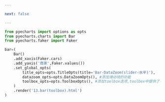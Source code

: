 ```yaml
---

next: false

---
```




<BlogInfo id="612" title="25.柱状图toolbox" author="白日梦想猿" pv=0 read_times=0 pre_cost_time="0分22秒" category="pyecharts学习" tag_list="['pyecharts学习']" create_time="2021.01.21 14:54:56" update_time="2021.01.21 14:57:41" />

```python
from pyecharts import options as opts
from pyecharts.charts import Bar
from pyecharts.faker import Faker

bar=(
    Bar()
    .add_xaxis(Faker.cars)
    .add_yaxis('商家',Faker.values())
    .set_global_opts(
        title_opts=opts.TitleOpts(title='Bar-DataZoom(slider-水平)'),
        datazoom_opts=opts.DataZoomOpts(), #添加滑动块的功能
        toolbox_opts=opts.ToolboxOpts(), #添加toolbox选项,toolbox中提供了一些对图片的操作工具
    )
    .render('13.bar(toolbox).html')
)
```



<ActionBox />
